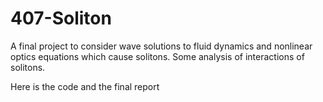 # 407-Soliton
A final project to consider wave solutions to fluid dynamics and nonlinear optics equations which cause solitons.
Some analysis of interactions of solitons.

Here is the code and the final report
